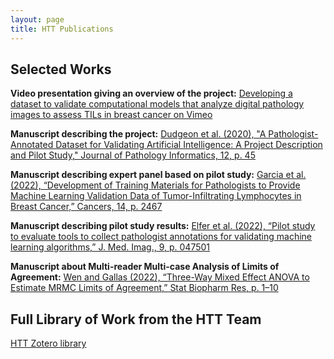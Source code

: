 ```yaml
---
layout: page
title: HTT Publications
---
```


## Selected Works

**Video presentation giving an overview of the project:**
 [Developing a dataset to validate computational models that analyze digital pathology images to assess TILs in breast cancer on Vimeo](https://vimeo.com/767440412)

**Manuscript describing the project:**
 [Dudgeon et al. (2020), "A Pathologist-Annotated Dataset for Validating Artificial Intelligence: A Project Description and Pilot Study," Journal of Pathology Informatics, 12, p. 45](https://www.doi.org/10.4103/jpi.jpi_83_20)

**Manuscript describing expert panel based on pilot study:**
 [Garcia et al. (2022), “Development of Training Materials for Pathologists to Provide Machine Learning Validation Data of Tumor-Infiltrating Lymphocytes in Breast Cancer,” Cancers, 14, p. 2467](https://www.doi.org/10.3390/cancers14102467)

**Manuscript describing pilot study results:**
 [Elfer et al. (2022), “Pilot study to evaluate tools to collect pathologist annotations for validating machine learning algorithms,” J. Med. Imag., 9, p. 047501](https://www.doi.org/10.1117/1.JMI.9.4.047501)

**Manuscript about Multi-reader Multi-case Analysis of Limits of Agreement:**
 [Wen and Gallas (2022), “Three-Way Mixed Effect ANOVA to Estimate MRMC Limits of Agreement,” Stat Biopharm Res, p. 1–10](https://www.doi.org/10.1080/19466315.2022.2063169)

## Full Library of Work from the HTT Team
[HTT Zotero library](https://www.zotero.org/groups/4384613/eedap_studies_presentations_publications_and_studies/library)
